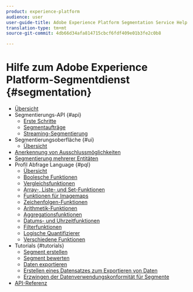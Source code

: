 ```yaml
---
product: experience-platform
audience: user
user-guide-title: Adobe Experience Platform Segmentation Service Help
translation-type: tm+mt
source-git-commit: 4db66d34afa814715cbcf6fdf409e01b3fe2c0b8

---
```



# Hilfe zum Adobe Experience Platform-Segmentdienst {#segmentation}

- [Übersicht](home.md)
- Segmentierungs-API {#api}
   - [Erste Schritte](api/getting-started.md)
   - [Segmentaufträge](api/segment-jobs.md)
   - [Streaming-Segmentierung](api/streaming-segmentation.md)
- Segmentierungsoberfläche {#ui}
   - [Übersicht](ui/overview.md)
- [Anerkennung von Ausschlussmöglichkeiten](honoring-opt-outs.md)
- [Segmentierung mehrerer Entitäten](multi-entity-segmentation.md)
- Profil Abfrage Language {#pql}
   - [Übersicht](pql/overview.md)
   - [Boolesche Funktionen](pql/boolean-functions.md)
   - [Vergleichsfunktionen](pql/comparison-functions.md)
   - [Array-, Liste- und Set-Funktionen](pql/array-functions.md)
   - [Funktionen für Imagemaps](pql/map-functions.md)
   - [Zeichenfolgen-Funktionen](pql/string-functions.md)
   - [Arithmetik-Funktionen](pql/arithmetic-functions.md)
   - [Aggregationsfunktionen](pql/aggregation-functions.md)
   - [Datums- und Uhrzeitfunktionen](pql/datetime-functions.md)
   - [Filterfunktionen](pql/filter-functions.md)
   - [Logische Quantifizierer](pql/logical-quantifiers.md)
   - [Verschiedene Funktionen](pql/misc-functions.md)
- Tutorials {#tutorials}
   - [Segment erstellen](tutorials/create-a-segment.md)
   - [Segment bewerten](tutorials/evaluate-a-segment.md)
   - [Daten exportieren](tutorials/export-data.md)
   - [Erstellen eines Datensatzes zum Exportieren von Daten](tutorials/create-dataset-export-segment.md)
   - [Erzwingen der Datenverwendungskonformität für Segmente](tutorials/governance.md)
- [API-Referenz](https://www.adobe.io/apis/experienceplatform/home/api-reference.html#!acpdr/swagger-specs/segmentation.yaml)
